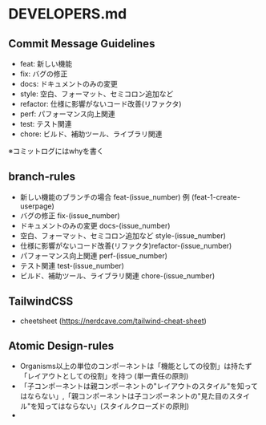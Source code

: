 # DEVELOPERS.md
## Commit Message Guidelines
- feat: 新しい機能
- fix: バグの修正
- docs: ドキュメントのみの変更
- style: 空白、フォーマット、セミコロン追加など
- refactor: 仕様に影響がないコード改善(リファクタ)
- perf: パフォーマンス向上関連
- test: テスト関連
- chore: ビルド、補助ツール、ライブラリ関連

※コミットログにはwhyを書く

## branch-rules
- 新しい機能のブランチの場合 feat-(issue_number) 例 (feat-1-create-userpage)
- バグの修正 fix-(issue_number)
- ドキュメントのみの変更 docs-(issue_number)
- 空白、フォーマット、セミコロン追加など style-(issue_number)
- 仕様に影響がないコード改善(リファクタ)refactor-(issue_number)
- パフォーマンス向上関連 perf-(issue_number)
- テスト関連 test-(issue_number)
- ビルド、補助ツール、ライブラリ関連 chore-(issue_number)

## TailwindCSS
- cheetsheet (https://nerdcave.com/tailwind-cheat-sheet)

## Atomic Design-rules
- Organisms以上の単位のコンポーネントは「機能としての役割」は持たず「レイアウトとしての役割」を持つ (単一責任の原則)
- 「子コンポーネントは親コンポーネントの"レイアウトのスタイル"を知ってはならない」,「親コンポーネントは子コンポーネントの"見た目のスタイル"を知ってはならない」(スタイルクローズドの原則)
- 
